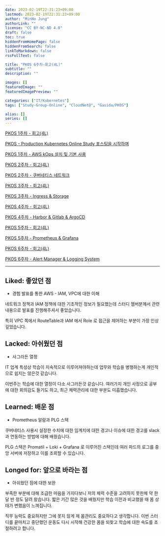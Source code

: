 ```yaml
---
date: 2023-02-19T22:31:23+09:00
lastmod: 2023-02-19T22:31:23+09:00
author: "MinHo Jung"
authorLink: ""
license: "CC BY-NC-ND 4.0"
draft: false
toc: true
hiddenFromHomePage: false
hiddenFromSearch: false
linkToMarkdown: false
rssFullText: false

title: "PKOS 6주차-회고(4L)"
subtitle: ""
description: ""

images: []
featuredImage: ""
featuredImagePreview: ""

categories: ["IT/Kubernetes"]
tags: ["Study-Group-Online", "CloudNet@", "Gasida/PKOS"]

alias: []
series: []
---
```


[PKOS 1주차 - 회고(4L)](../pkos_w1_4l)

[PKOS - Production Kubernetes Online Study 포스팅을 시작하며](../pkos_intro)

[PKOS 1주차 - AWS kOps 설치 및 기본 사용](../pkos_w1_hands-on)

[PKOS 2주차 - 회고(4L)](../pkos_w2_4l)

[PKOS 2주차 - 쿠버네티스 네트워크](../pkos_w2_hands-on)

[PKOS 3주차 - 회고(4L)](../pkos_w3_4l)

[PKOS 3주차 - Ingress & Storage](../pkos_w3_hands-on)

[PKOS 4주차 - 회고(4L)](../pkos_w4_4l)

[PKOS 4주차 - Harbor & Gitlab & ArgoCD](../pkos_w4_hands-on)

[PKOS 5주차 - 회고(4L)](../pkos_w5_4l)

[PKOS 5주차 - Prometheus & Grafana](../pkos_w5_hands-on)

[PKOS 6주차 - 회고(4L)](../pkos_w6_4l)

[PKOS 6주차 - Alert Manager & Logging System](../pkos_w6_hands-on)

---

## Liked: 좋았던 점

- 경험 발표를 통한 AWS - IAM, VPC에 대한 이해

네트워크 정책과 IAM 정책에 대한 기초적인 정보가 필요했는데 스터디 멤버분께서 관련 내용으로 발표를 진행해주셔서 좋았습니다.

특히 VPC 쪽에서 RouteTable과 IAM 에서 Role 로 접근을 제어하는 부분이 가장 인상 깊었습니다. 


## Lacked: 아쉬웠던 점
- 사그라든 열정

IT 업계 특성상 학습이 지속적으로 이루어져야하는데 업무와 학습을 병행하는게 개인적으로 쉽지는 않은것 같습니다. 

이번주는 학습에 대한 열정이 다소 사그러든것 같습니다. 여러가지 개인 사정으로 공부에 대한 회의감도 들기도 하고, 최근 체력관리에 대한 부분도 미흡했습니다.

## Learned: 배운 점
- Prometheus 알람과 PLG 스택

쿠버네티스 사용시 설정한 수치에 대한 임계치에 대한 경고나 이슈에 대한 경고를 slack과 연동하는 방법에 대해 배웠습니다.

PLG 스택은 Promatil + Loki + Grafana 로 이루어진 스택인데 여러 파드의 로그를 중앙 서버에 저장하고 이를 조회할 수 있습니다.


## Longed for: 앞으로 바라는 점
- 아쉬웠던 점에 대한 보완

부족한 부분에 대해 조급한 마음을 가지다보니 저의 체력 수준을 고려하지 못한체 약 한 달 반 정도 달려 왔습니다. 짧은 기간 많은 것을 배웠지만 학습 이전과 비교했을 때 몸 상태가 변했음이 느껴집니다.

직무 능력도 중요하지만 그에 못지 않게 제 몸관리도 중요하다고 생각합니다. 이번 스터디를 끝마치고 중단했던 운동도 다시 시작해 건강한 몸을 되찾고 학습에 대한 속도를 조절하려고 합니다.
